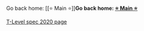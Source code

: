 Go back home: [[⭐ Main ⭐]]**Go back home: <a href="https://rockartist33.github.io/T-Level-Revision-dpdd/">⭐ Main ⭐</a>**

















<a href="./T-Level-Revision-dpdd/content/Misc/pdf/t-level-spec-2020.pdf#page=36">T-Level spec 2020 page</a>